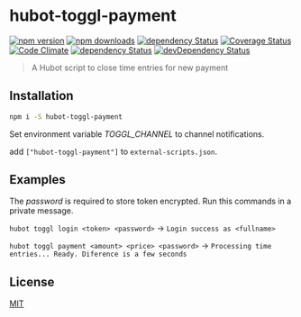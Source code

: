 # hubot-toggl-payment

[![npm version](https://img.shields.io/npm/v/hubot-toggl-payment.svg?style=flat-square)](https://www.npmjs.com/package/hubot-toggl-payment)
[![npm downloads](https://img.shields.io/npm/dm/hubot-toggl-payment.svg?style=flat-square)](https://www.npmjs.com/package/hubot-toggl-payment)
[![dependency Status](https://img.shields.io/david/lgaticaq/hubot-toggl-payment.svg?style=flat-square)](https://david-dm.org/lgaticaq/hubot-toggl-payment#info=dependencies)
[![Coverage Status](https://img.shields.io/coveralls/lgaticaq/hubot-toggl-payment/master.svg?style=flat-square)](https://coveralls.io/github/lgaticaq/hubot-toggl-payment?branch=master)
[![Code Climate](https://img.shields.io/codeclimate/github/lgaticaq/hubot-toggl-payment.svg?style=flat-square)](https://codeclimate.com/github/lgaticaq/hubot-toggl-payment)
[![dependency Status](https://img.shields.io/david/lgaticaq/hubot-toggl-payment.svg?style=flat-square)](https://david-dm.org/lgaticaq/hubot-toggl-payment#info=dependencies)
[![devDependency Status](https://img.shields.io/david/dev/lgaticaq/hubot-toggl-payment.svg?style=flat-square)](https://david-dm.org/lgaticaq/hubot-toggl-payment#info=devDependencies)

> A Hubot script to close time entries for new payment

## Installation
```bash
npm i -S hubot-toggl-payment
```

Set environment variable *TOGGL_CHANNEL* to channel notifications.

add `["hubot-toggl-payment"]` to `external-scripts.json`.

## Examples

The *password* is required to store token encrypted. Run this commands in a private message.

`hubot toggl login <token> <password>` -> `Login success as <fullname>`

`hubot toggl payment <amount> <price> <password>` -> `Processing time entries... Ready. Diference is a few seconds`

## License

[MIT](https://tldrlegal.com/license/mit-license)
